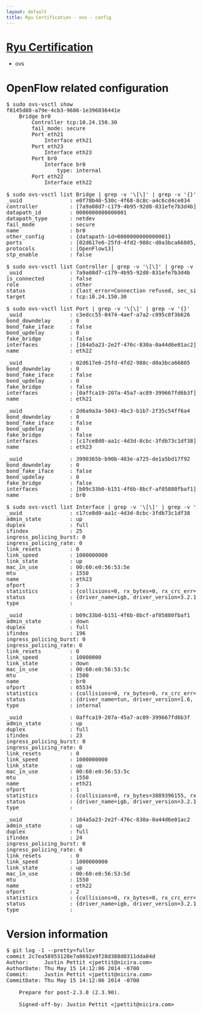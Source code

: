 ```yaml
---
layout: default
title: Ryu Certification - ovs - config
---
```

# [Ryu Certification](http://osrg.github.io/ryu/certification.html)
* ovs 

# OpenFlow related configuration
<pre>
$ sudo ovs-vsctl show
f8145d88-a79e-4cb3-9686-1e396036441e
    Bridge br0
        Controller tcp:10.24.150.30
        fail_mode: secure
        Port eth21
            Interface eth21
        Port eth23
            Interface eth23
        Port br0
            Interface br0
                type: internal
        Port eth22
            Interface eth22

$ sudo ovs-vsctl list Bridge | grep -v '\[\]' | grep -v '{}'
_uuid               : e0f78b40-530c-4f68-8c8c-a4c6cd4ce034
controller          : [7a9a08d7-c179-4b95-92d8-831efe7b3d4b]
datapath_id         : 0000000000000001
datapath_type       : netdev
fail_mode           : secure
name                : br0
other_config        : {datapath-id=0000000000000001}
ports               : [02d617e6-25fd-4fd2-988c-d0a3bca66805, 2d6a9a3a-5043-4bc3-b1b7-2f35c54ff6a4, 3990365b-b90b-403e-a725-de1a5bd17f92, c3edcc55-0474-4aef-a7a2-c095c0f3b626]
protocols           : [OpenFlow13]
stp_enable          : false

$ sudo ovs-vsctl list Controller | grep -v '\[\]' | grep -v '{}'
_uuid               : 7a9a08d7-c179-4b95-92d8-831efe7b3d4b
is_connected        : false
role                : other
status              : {last_error=Connection refused, sec_since_connect=557, sec_since_disconnect=2, state=BACKOFF}
target              : tcp:10.24.150.30

$ sudo ovs-vsctl list Port | grep -v '\[\]' | grep -v '{}'
_uuid               : c3edcc55-0474-4aef-a7a2-c095c0f3b626
bond_downdelay      : 0
bond_fake_iface     : false
bond_updelay        : 0
fake_bridge         : false
interfaces          : [164a5a23-2e2f-476c-830a-0a44d6e01ac2]
name                : eth22

_uuid               : 02d617e6-25fd-4fd2-988c-d0a3bca66805
bond_downdelay      : 0
bond_fake_iface     : false
bond_updelay        : 0
fake_bridge         : false
interfaces          : [0affca19-207a-45a7-ac89-399667fd6b3f]
name                : eth21

_uuid               : 2d6a9a3a-5043-4bc3-b1b7-2f35c54ff6a4
bond_downdelay      : 0
bond_fake_iface     : false
bond_updelay        : 0
fake_bridge         : false
interfaces          : [c17ce8d0-aa1c-4d3d-8cbc-3fdb73c1df38]
name                : eth23

_uuid               : 3990365b-b90b-403e-a725-de1a5bd17f92
bond_downdelay      : 0
bond_fake_iface     : false
bond_updelay        : 0
fake_bridge         : false
interfaces          : [b09c33b0-b151-4f6b-8bcf-af05880fbaf1]
name                : br0

$ sudo ovs-vsctl list Interface | grep -v '\[\]' | grep -v '{}'
_uuid               : c17ce8d0-aa1c-4d3d-8cbc-3fdb73c1df38
admin_state         : up
duplex              : full
ifindex             : 25
ingress_policing_burst: 0
ingress_policing_rate: 0
link_resets         : 0
link_speed          : 1000000000
link_state          : up
mac_in_use          : 00:60:e0:56:53:5e
mtu                 : 1550
name                : eth23
ofport              : 3
statistics          : {collisions=0, rx_bytes=0, rx_crc_err=0, rx_dropped=0, rx_errors=0, rx_frame_err=0, rx_over_err=0, rx_packets=0, tx_bytes=2694348000, tx_dropped=0, tx_errors=0, tx_packets=1796232}
status              : {driver_name=igb, driver_version=3.2.10-k, firmware_version=2.10-9}
type                : 

_uuid               : b09c33b0-b151-4f6b-8bcf-af05880fbaf1
admin_state         : down
duplex              : full
ifindex             : 196
ingress_policing_burst: 0
ingress_policing_rate: 0
link_resets         : 0
link_speed          : 10000000
link_state          : down
mac_in_use          : 00:60:e0:56:53:5c
mtu                 : 1500
name                : br0
ofport              : 65534
statistics          : {collisions=0, rx_bytes=0, rx_crc_err=0, rx_dropped=0, rx_errors=0, rx_frame_err=0, rx_over_err=0, rx_packets=0, tx_bytes=0, tx_dropped=0, tx_errors=0, tx_packets=0}
status              : {driver_name=tun, driver_version=1.6, firmware_version=N/A}
type                : internal

_uuid               : 0affca19-207a-45a7-ac89-399667fd6b3f
admin_state         : up
duplex              : full
ifindex             : 23
ingress_policing_burst: 0
ingress_policing_rate: 0
link_resets         : 0
link_speed          : 1000000000
link_state          : up
mac_in_use          : 00:60:e0:56:53:5c
mtu                 : 1550
name                : eth21
ofport              : 1
statistics          : {collisions=0, rx_bytes=3889396155, rx_crc_err=0, rx_dropped=0, rx_errors=0, rx_frame_err=0, rx_over_err=0, rx_packets=2609397, tx_bytes=0, tx_dropped=0, tx_errors=0, tx_packets=0}
status              : {driver_name=igb, driver_version=3.2.10-k, firmware_version=2.10-9}
type                : 

_uuid               : 164a5a23-2e2f-476c-830a-0a44d6e01ac2
admin_state         : up
duplex              : full
ifindex             : 24
ingress_policing_burst: 0
ingress_policing_rate: 0
link_resets         : 0
link_speed          : 1000000000
link_state          : up
mac_in_use          : 00:60:e0:56:53:5d
mtu                 : 1550
name                : eth22
ofport              : 2
statistics          : {collisions=0, rx_bytes=0, rx_crc_err=0, rx_dropped=0, rx_errors=0, rx_frame_err=0, rx_over_err=0, rx_packets=0, tx_bytes=1560806552, tx_dropped=0, tx_errors=0, tx_packets=1046603}
status              : {driver_name=igb, driver_version=3.2.10-k, firmware_version=2.10-9}
type                : 
</pre>

# Version information
<pre>
$ git log -1 --pretty=fuller
commit 2c7ea58953128e7a8692a9f28d388d0311dda84d
Author:     Justin Pettit &lt;jpettit@nicira.com&gt;
AuthorDate: Thu May 15 14:12:06 2014 -0700
Commit:     Justin Pettit &lt;jpettit@nicira.com&gt;
CommitDate: Thu May 15 14:12:06 2014 -0700

    Prepare for post-2.3.0 &#40;2.3.90&#41;.
    
    Signed-off-by: Justin Pettit &lt;jpettit@nicira.com&gt;
</pre>
